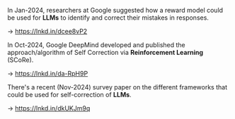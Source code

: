 
In Jan-2024, researchers at Google suggested how a reward model could be used for **LLMs** to identify and correct their mistakes in responses.

-> https://lnkd.in/dcee8vP2


In Oct-2024, Google DeepMind developed and published the approach/algorithm of Self Correction via **Reinforcement Learning** (SCoRe).

-> https://lnkd.in/da-RpH9P


There's a recent (Nov-2024) survey paper on the different frameworks that could be used for self-correction of **LLMs**.

-> https://lnkd.in/dkUKJm9q
